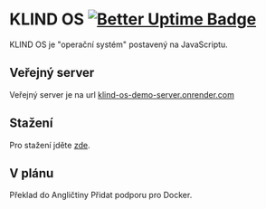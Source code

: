 # KLIND OS [![Better Uptime Badge](https://betteruptime.com/status-badges/v1/monitor/iof2.svg)](https://betteruptime.com/?utm_source=status_badge)
KLIND OS je "operační systém" postavený na JavaScriptu.
## Veřejný server
Veřejný server je na url [klind-os-demo-server.onrender.com](https://klind-os-demo-server.onrender.com)
## Stažení
Pro stažení jděte [zde](http://klindos.jzitnik.is-a.dev/download).
## V plánu
Překlad do Angličtiny
Přidat podporu pro Docker.